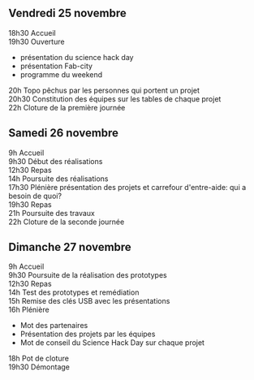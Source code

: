 ## Vendredi 25 novembre
18h30 Accueil  
19h30 Ouverture  

* présentation du science hack day
* présentation Fab-city
* programme du weekend

20h Topo pêchus par les personnes qui portent un projet  
20h30 Constitution des équipes sur les tables de chaque projet  
22h Cloture de la première journée  

## Samedi 26 novembre
9h Accueil  
9h30 Début des réalisations  
12h30 Repas  
14h Poursuite des réalisations  
17h30 Plénière présentation des projets et carrefour d'entre-aide: qui a besoin de quoi?  
19h30 Repas  
21h Poursuite des travaux  
22h Cloture de la seconde journée  

## Dimanche 27 novembre
9h Accueil  
9h30 Poursuite de la réalisation des prototypes  
12h30 Repas  
14h Test des prototypes et remédiation  
15h Remise des clés USB avec les présentations  
16h Plénière  

* Mot des partenaires
* Présentation des projets par les équipes
* Mot de conseil du Science Hack Day sur chaque projet

18h Pot de cloture  
19h30 Démontage 

